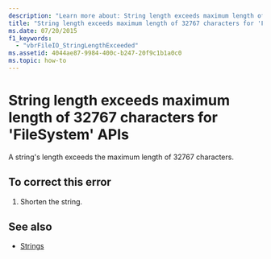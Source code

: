```yaml
---
description: "Learn more about: String length exceeds maximum length of 32767 characters for 'FileSystem' APIs"
title: "String length exceeds maximum length of 32767 characters for 'FileSystem' APIs"
ms.date: 07/20/2015
f1_keywords: 
  - "vbrFileIO_StringLengthExceeded"
ms.assetid: 4044ae87-9984-400c-b247-20f9c1b1a0c0
ms.topic: how-to
---
```

# String length exceeds maximum length of 32767 characters for 'FileSystem' APIs

A string's length exceeds the maximum length of 32767 characters.  
  
## To correct this error  
  
1. Shorten the string.  
  
## See also

- [Strings](../programming-guide/language-features/strings/index.md)
